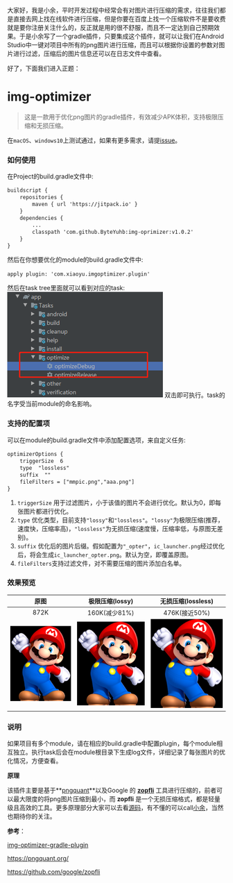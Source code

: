 大家好，我是小余，平时开发过程中经常会有对图片进行压缩的需求，往往我们都是直接去网上找在线软件进行压缩，但是你要在百度上找一个压缩软件不是要收费就是要你注册关注什么的，反正就是用的很不舒服，而且不一定达到自己预期效果。于是小余写了一个gradle插件，只要集成这个插件，就可以让我们在Android Studio中一键对项目中所有的png图片进行压缩，而且可以根据你设置的参数对图片进行过滤，压缩后的图片信息还可以在日志文件中查看。

好了，下面我们进入正题：

# img-optimizer

>这是一款用于优化png图片的gradle插件，有效减少APK体积，支持极限压缩和无损压缩。

在`macOS`、`windows10`上测试通过，如果有更多需求，请提[issue](https://github.com/ByteYuhb/img-oprimizer/issues)。

### 如何使用

在Project的build.gradle文件中:  

```
buildscript {
    repositories {
        maven { url 'https://jitpack.io' }
    }
    dependencies {
        ...
        classpath 'com.github.ByteYuhb:img-oprimizer:v1.0.2'
    }
}
```

然后在你想要优化的module的build.gradle文件中:  

`apply plugin: 'com.xiaoyu.imgoptimizer.plugin'`  

然后在task tree里面就可以看到对应的task:  
![原图](arts/image-optimizer.png)
双击即可执行。task的名字受当前module的命名影响。

### 支持的配置项
可以在module的build.gradle文件中添加配置选项，来自定义任务:  

```
optimizerOptions {
    triggerSize  6
    type  "lossless"
    suffix  ""
    fileFilters = ["mmpic.png","aaa.png"]
}
```

1. `triggerSize` 用于过滤图片，小于该值的图片不会进行优化。默认为0，即每张图片都进行优化。
2. `type` 优化类型，目前支持`"lossy"`和`"lossless"`。`"lossy"`为极限压缩(推荐，速度快，压缩率高)，`"lossless"`为无损压缩(速度慢，压缩率低，与原图无差别)。
3. `suffix` 优化后的图片后缀。假如配置为`"_opter"`，`ic_launcher.png`经过优化后，将会生成`ic_launcher_opter.png`。默认为空，即覆盖原图。
4. `fileFilters`支持过滤文件，对不需要压缩的图片添加白名单。

### 效果预览

|原图|极限压缩(lossy)|无损压缩(lossless)|
|:---:|:---:|:---:|
|872K|160K(减少81%)|476K(接近50%)|
|![原图](arts/atm.png)|![极限压缩](arts/atm_lossy.png)|![无损压缩](arts/atm_lossless.png)|

### 说明

如果项目有多个module，请在相应的build.gradle中配置plugin，每个module相互独立。执行task后会在module根目录下生成log文件，详细记录了每张图片的优化情况，方便查看。

**原理**

该插件主要是基于**[pngquant](https://pngquant.org/)**以及Google 的 [**zopfli**](https://github.com/google/zopfli) 工具进行压缩的，前者可以最大限度的将png图片压缩到最小，而 **zopfli** 是一个无损压缩格式，都是轻量级且高效的工具。更多原理部分大家可以去看[源码](https://github.com/ByteYuhb/img-oprimizer)，有不懂的可以call[小余](https://mp.weixin.qq.com/s?__biz=MzkwODI1NDEwMA==&mid=2247483986&idx=1&sn=57136c9c062caa1026edf9ed35915c2b&chksm=c0cd8ca9f7ba05bfcfadad10bd97006bbb57afdd048c9c46fe57d122af834f569aa9d8df0e48&token=2142008574&lang=zh_CN#rd)，当然也期待你的关注。

**参考**：

[img-optimizer-gradle-plugin](https://github.com/chenenyu/img-optimizer-gradle-plugin/blob/master/README-zh-rCN.md)

https://pngquant.org/

https://github.com/google/zopfli